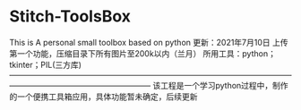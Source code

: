 # Stitch-ToolsBox
This is A personal small toolbox based on python
更新：2021年7月10日 
上传第一个功能，压缩目录下所有图片至200k以内（兰月）
所用工具：python；tkinter；PIL(三方库)
——————————————————————————————————————————————————————
该工程是一个学习python过程中，制作的一个便携工具箱应用，具体功能暂未确定，后续更新
